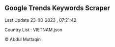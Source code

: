 

## Google Trends Keywords Scraper 
 
Last Update 23-03-2023 , 07:21:42

Country List :
VIETNAM.json



© Abdul Muttaqin 
